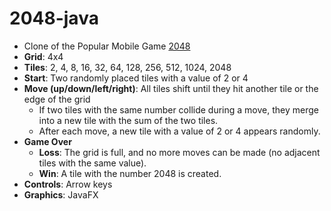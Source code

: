 # 2048-java

- Clone of the Popular Mobile Game [2048](https://en.wikipedia.org/wiki/2048_(video_game)#Gameplay)
- **Grid**: 4x4
- **Tiles**: 2, 4, 8, 16, 32, 64, 128, 256, 512, 1024, 2048
- **Start**: Two randomly placed tiles with a value of 2 or 4
- **Move (up/down/left/right)**: All tiles shift until they hit another tile or the edge of the grid
    - If two tiles with the same number collide during a move, they merge into a new tile with the sum of the two tiles.
    - After each move, a new tile with a value of 2 or 4 appears randomly.
- **Game Over**
    - **Loss**: The grid is full, and no more moves can be made (no adjacent tiles with the same value).
    - **Win**: A tile with the number 2048 is created.
- **Controls**: Arrow keys
- **Graphics**: JavaFX